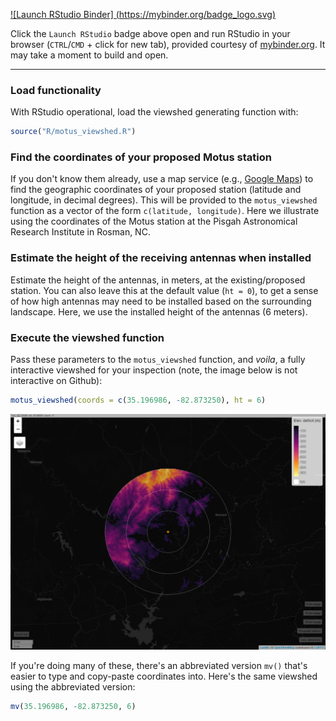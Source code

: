 <!-- badges: start -->
[![Launch RStudio Binder]
(https://mybinder.org/badge_logo.svg)](https://mybinder.org/v2/gh/adamdsmith/motus_viewshed/master?urlpath=rstudio)
<!-- badges: end -->

Click the `Launch RStudio` badge above open and run RStudio in your browser (`CTRL`/`CMD` + click for new tab), provided courtesy of [mybinder.org](https://mybinder.org/). It may take a moment to build and open.

------

### Load functionality

With RStudio operational, load the viewshed generating function with:

``` r
source("R/motus_viewshed.R")
```

### Find the coordinates of your proposed Motus station

If you don't know them already, use a map service (e.g., [Google Maps](https://maps.google.com)) to find the geographic coordinates of your proposed station (latitude and longitude, in decimal degrees). This will be provided to the `motus_viewshed` function as a vector of the form `c(latitude, longitude)`. Here we illustrate using the coordinates of the Motus station at the Pisgah Astronomical Research
Institute in Rosman, NC.

### Estimate the height of the receiving antennas when installed

Estimate the height of the antennas, in meters, at the existing/proposed station. You can also leave this at the default value (`ht = 0`), to get a sense of how high antennas may need to be installed based on the surrounding landscape. Here, we use the installed height of the antennas (6 meters).

### Execute the viewshed function

Pass these parameters to the `motus_viewshed` function, and *voila*, a fully interactive viewshed for your inspection (note, the image below is not interactive on Github):

``` r
motus_viewshed(coords = c(35.196986, -82.873250), ht = 6)
```

<img src="viewshed_static.png" width="1202" />


If you're doing many of these, there's an abbreviated version `mv()` that's easier to type and copy-paste coordinates into. Here's the same viewshed using the abbreviated version:

``` r
mv(35.196986, -82.873250, 6)
```
